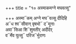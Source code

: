 +++
title = "१० अस्माकमग्ने मघवत्सु"

+++
अस्मा᳓कम् अग्ने मघ᳓वत्सु दीदिहि  
अ᳓ध श्व᳓सीवान् वृषभो᳓ द᳓मूनाः  
अवा᳓सिआ शि᳓शुमतीर् अदीदेर्  
व᳓र्मेव युत्सु᳓ परिज᳓र्भुराणः